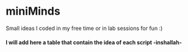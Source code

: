 # miniMinds
Small ideas I coded in my free time or in lab sessions for fun :)

<h4>I will add here a table that contain the idea of each script -inshallah-</h4>
